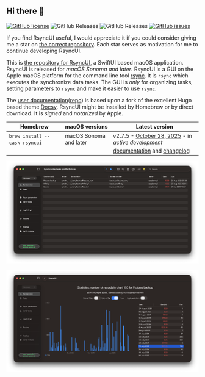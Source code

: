 ## Hi there 👋

[![GitHub license](https://img.shields.io/github/license/rsyncOSX/RsyncUI)](https://github.com/rsyncOSX/RsyncUI/blob/main/Licence.MD)
![GitHub Releases](https://img.shields.io/github/downloads/rsyncosx/RsyncUI/v2.7.5/total)
![GitHub Releases](https://img.shields.io/github/downloads/rsyncosx/RsyncUI/v2.7.4/total)
[![GitHub issues](https://img.shields.io/github/issues/rsyncOSX/RsyncUI)](https://github.com/rsyncOSX/RsyncUI/issues)

If you find RsyncUI useful, I would appreciate it if you could consider giving me a star on [the correct repository](https://github.com/rsyncOSX/RsyncUI). Each star serves as motivation for me to continue developing RsyncUI.

This is [the repository for RsyncUI](https://github.com/rsyncOSX/RsyncUI), a SwiftUI based macOS application. RsyncUI is released for *macOS Sonoma and later*. RsyncUI is a GUI on the Apple macOS platform for the command line tool [rsync](https://github.com/WayneD/rsync). It is `rsync` which executes the synchronize data tasks. The GUI is *only* for organizing tasks, setting parameters to `rsync` and make it easier to use `rsync`.

The [user documentation](https://rsyncui.netlify.app/docs/)([repo](https://github.com/rsyncOSX/rsyncuidocs)) is based upon a fork of the excellent Hugo based theme [Docsy](https://github.com/google/docsy). RsyncUI might be installed by Homebrew or by direct download. It is *signed* and *notarized* by Apple.

| Homebrew | macOS versions |   Latest version   |
| ----------- |   ----------- | ----------- |
| `brew install --cask rsyncui`    | macOS Sonoma and later | v2.7.5 - [October 28, 2025](https://github.com/rsyncOSX/RsyncUI/releases) - in *active development* |
| |  | [documentation](https://rsyncui.netlify.app/docs/) and [changelog](https://rsyncui.netlify.app/blog/) |

![](images/rsyncui.png)

![](images/charts.png)

